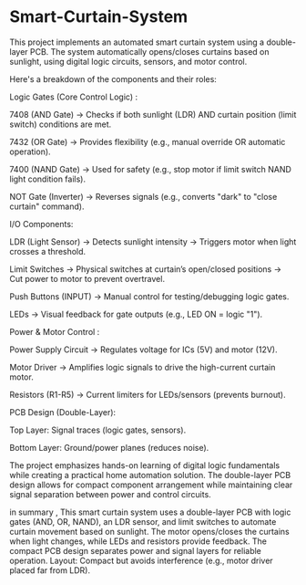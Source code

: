 # Smart-Curtain-System
This project implements an automated smart curtain system using a double-layer PCB. The system automatically opens/closes curtains based on sunlight, using digital logic circuits, sensors, and motor control.

Here's a breakdown of the components and their roles:

Logic Gates (Core Control Logic) :

7408 (AND Gate) → Checks if both sunlight (LDR) AND curtain position (limit switch) conditions are met.

7432 (OR Gate) → Provides flexibility (e.g., manual override OR automatic operation).

7400 (NAND Gate) → Used for safety (e.g., stop motor if limit switch NAND light condition fails).

NOT Gate (Inverter) → Reverses signals (e.g., converts "dark" to "close curtain" command).

I/O Components:

LDR (Light Sensor) → Detects sunlight intensity → Triggers motor when light crosses a threshold.

Limit Switches → Physical switches at curtain’s open/closed positions → Cut power to motor to prevent overtravel.

Push Buttons (INPUT) → Manual control for testing/debugging logic gates.

LEDs → Visual feedback for gate outputs (e.g., LED ON = logic "1").

Power & Motor Control :

Power Supply Circuit → Regulates voltage for ICs (5V) and motor (12V).

Motor Driver → Amplifies logic signals to drive the high-current curtain motor.

Resistors (R1-R5) → Current limiters for LEDs/sensors (prevents burnout).

PCB Design (Double-Layer):

Top Layer: Signal traces (logic gates, sensors).

Bottom Layer: Ground/power planes (reduces noise).

The project emphasizes hands-on learning of digital logic fundamentals while creating a practical home automation solution. The double-layer PCB design allows for compact component arrangement while maintaining clear signal separation between power and control circuits.

in summary , This smart curtain system uses a double-layer PCB with logic gates (AND, OR, NAND), an LDR sensor, and limit switches to automate curtain movement based on sunlight. The motor opens/closes the curtains when light changes, while LEDs and resistors provide feedback. The compact PCB design separates power and signal layers for reliable operation.
Layout: Compact but avoids interference (e.g., motor driver placed far from LDR).
